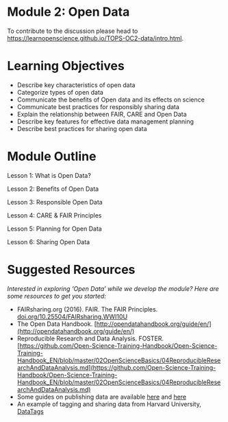  
# Module 2: Open Data
To contribute to the discussion please head to https://learnopenscience.github.io/TOPS-OC2-data/intro.html.

# Learning Objectives
* Describe key characteristics of open data
* Categorize types of open data
* Communicate the benefits of Open data and its effects on science
* Communicate best practices for responsibly sharing data
* Explain the relationship between FAIR, CARE and Open Data
* Describe key features for effective data management planning
* Describe best practices for sharing open data
 
# Module Outline
Lesson 1: What is Open Data?

Lesson 2: Benefits of Open Data 

Lesson 3: Responsible Open Data 

Lesson 4: CARE & FAIR Principles 

Lesson 5: Planning for Open Data 

Lesson 6: Sharing Open Data 
 
# Suggested Resources
*Interested in exploring ‘Open Data’ while we develop the module? Here are some resources to get you started:*
* FAIRsharing.org (2016). FAIR. The FAIR Principles. [doi.org/10.25504/FAIRsharing.WWI10U](https://fairsharing.org/FAIRsharing.WWI10U)
* The Open Data Handbook. [http://opendatahandbook.org/guide/en/](http://opendatahandbook.org/guide/en/)
* Reproducible Research and Data Analysis. FOSTER. [https://github.com/Open-Science-Training-Handbook/Open-Science-Training-Handbook_EN/blob/master/02OpenScienceBasics/04ReproducibleResearchAndDataAnalysis.md](https://github.com/Open-Science-Training-Handbook/Open-Science-Training-Handbook_EN/blob/master/02OpenScienceBasics/04ReproducibleResearchAndDataAnalysis.md)
* Some guides on publishing data are available [here](https://www.cessda.eu/Training/Training-Resources/Library/Data-Management-Expert-Guide/6.-Archive-Publish/Data-publishing-routes) and [here](https://www.openaire.eu/opendatapilot-repository-guide)
* An example of tagging and sharing data from Harvard University,[ DataTags](https://privacytools.seas.harvard.edu/datatags)
